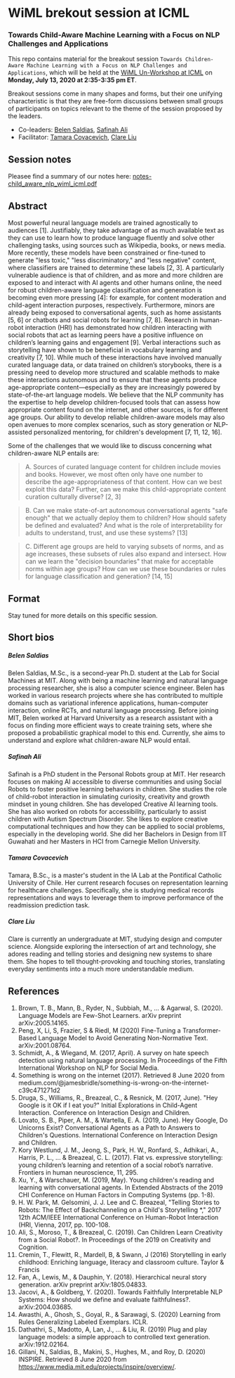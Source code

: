 # WiML brekout session at ICML
### Towards Child-Aware Machine Learning with a Focus on NLP Challenges and Applications


This repo contains material for the breakout session `Towards Children-Aware Machine Learning with a Focus on NLP Challenges and Applications`, which will be held at the [WiML Un-Workshop at ICML](https://icml.cc/Conferences/2020/Schedule?showEvent=7300) on **Monday, July 13, 2020 at 2:35-3:35 pm ET**.

Breakout sessions come in many shapes and forms, but their one unifying characteristic is that they are free-form discussions between small groups of participants on topics relevant to the theme of the session proposed by the leaders. 

- Co-leaders: [Belen Saldias](https://belencarolina.com), [Safinah Ali](http://safinahali.github.io)
- Facilitator: [Tamara Covacevich](https://github.com/tamycova), [Clare Liu](amikago.github.io)

## Session notes

Pleasee find a summary of our notes here: [notes-child_aware_nlp_wiml_icml.pdf](https://github.com/bcsaldias/icml-wiml-child-aware-ml/blob/master/notes-child_aware_nlp_wiml_icml.pdf)

## Abstract

Most powerful neural language models are trained agnostically to audiences [1]. Justifiably, they take advantage of as much available text as they can use to learn how to produce language fluently and solve other challenging tasks, using sources such as Wikipedia, books, or news media. More recently, these models have been constrained or fine-tuned to generate "less toxic," "less discriminatory," and "less negative" content, where classifiers are trained to determine these labels [2, 3]. A particularly vulnerable audience is that of children, and as more and more children are exposed to and interact with AI agents and other humans online, the need for robust children-aware language classification and generation is becoming even more pressing [4]: for example, for content moderation and child-agent interaction purposes, respectively. Furthermore, minors are already being exposed to conversational agents, such as home assistants [5, 6] or chatbots and social robots for learning [7, 8]. Research in human-robot interaction (HRI) has demonstrated how children interacting with social robots that act as learning peers have a positive influence on children’s learning gains and engagement [9]. Verbal interactions such as storytelling have shown to be beneficial in vocabulary learning and creativity [7, 10]. While much of these interactions have involved manually curated language data, or data trained on children’s storybooks, there is a pressing need to develop more structured and scalable methods  to make these interactions autonomous and to ensure that these agents produce age-appropriate content—especially as they are increasingly powered by state-of-the-art language models. We believe that the NLP community has the expertise to help develop children-focused tools that can assess how appropriate content found on the internet, and other sources, is for different age groups. Our ability to develop reliable children-aware models may also open avenues to more complex scenarios, such as story generation or NLP-assisted personalized mentoring, for children's development [7, 11, 12, 16].

Some of the challenges that we would like to discuss concerning what children-aware NLP entails are:
> A. Sources of curated language content for children include movies and books. However, we most often only have one number to describe the age-appropriateness of that content. How can we best exploit this data? Further, can we make this child-appropriate content curation culturally diverse? [2, 3]

> B. Can we make state-of-art autonomous conversational agents "safe enough" that we actually deploy them to children? How should safety be defined and evaluated? And what is the role of interpretability for adults to understand, trust, and use these systems? [13]

> C. Different age groups are held to varying subsets of norms, and as age increases, these subsets of rules also expand and intersect. How can we learn the "decision boundaries" that make for acceptable norms within age groups? How can we use these boundaries or rules for language classification and generation? [14, 15]

## Format

Stay tuned for more details on this specific session.


## Short bios

##### Belen Saldias

Belen Saldias, M.Sc., is a second-year Ph.D. student at the Lab for Social Machines at MIT. Along with being a machine learning and natural language processing researcher, she is also a computer science engineer. Belen has worked in various research projects where she has contributed to multiple domains such as variational inference applications, human-computer interaction, online RCTs, and natural language processing. Before joining MIT, Belen worked at Harvard University as a research assistant with a focus on finding more efficient ways to create training sets, where she proposed a probabilistic graphical model to this end. Currently, she aims to understand and explore what children-aware NLP would entail.

##### Safinah Ali
Safinah is a PhD student in the Personal Robots group at MIT. Her research focuses on making AI accessible to diverse communities and using Social Robots to foster positive learning behaviors in children. She studies the role of child-robot interaction in simulating curiosity, creativity and growth mindset in young children. She has developed Creative AI learning tools. She has also worked on robots for accessibility, particularly to assist children with Autism Spectrum Disorder. She likes to explore creative computational techniques and how they can be applied to social problems, especially in the developing world. She did her Bachelors in Design from IIT Guwahati and her Masters in HCI from Carnegie Mellon University.

##### Tamara Covacevich
Tamara, B.Sc., is a master's student in the IA Lab at the Pontifical Catholic University of Chile. Her current research focuses on representation learning for healthcare challenges. Specifically, she is studying medical records representations and ways to leverage them to improve performance of the readmission prediction task.

##### Clare Liu
Clare is currently an undergraduate at MIT, studying design and computer science. Alongside exploring the intersection of art and technology, she adores reading and telling stories and designing new systems to share them. She hopes to tell thought-provoking and touching stories, translating everyday sentiments into a much more understandable medium.



## References

<sub><sup>
1.	Brown, T. B., Mann, B., Ryder, N., Subbiah, M., ... & Agarwal, S. (2020). Language Models are Few-Shot Learners. arXiv preprint arXiv:2005.14165.
1.	Peng, X, Li, S, Frazier, S & Riedl, M (2020) Fine-Tuning a Transformer-Based Language Model to Avoid Generating Non-Normative Text. arXiv:2001.08764.
1.	Schmidt, A., & Wiegand, M. (2017, April). A survey on hate speech detection using natural language processing. In Proceedings of the Fifth International Workshop on NLP for Social Media.
1.	Something is wrong on the internet (2017). Retrieved 8 June 2020 from medium.com/@jamesbridle/something-is-wrong-on-the-internet-c39c471271d2
1.	Druga, S., Williams, R., Breazeal, C., & Resnick, M. (2017, June). "Hey Google is it OK if I eat you?" Initial Explorations in Child-Agent Interaction. Conference on Interaction Design and Children.
1.	Lovato, S. B., Piper, A. M., & Wartella, E. A. (2019, June). Hey Google, Do Unicorns Exist? Conversational Agents as a Path to Answers to Children's Questions. International Conference on Interaction Design and Children.
1.	Kory Westlund, J. M., Jeong, S., Park, H. W., Ronfard, S., Adhikari, A., Harris, P. L., ... & Breazeal, C. L. (2017). Flat vs. expressive storytelling: young children’s learning and retention of a social robot’s narrative. Frontiers in human neuroscience, 11, 295.
1.	Xu, Y., & Warschauer, M. (2019, May). Young children's reading and learning with conversational agents. In Extended Abstracts of the 2019 CHI Conference on Human Factors in Computing Systems (pp. 1-8).
1.	H. W. Park, M. Gelsomini, J. J. Lee and C. Breazeal, "Telling Stories to Robots: The Effect of Backchanneling on a Child's Storytelling *," 2017 12th ACM/IEEE International Conference on Human-Robot Interaction (HRI, Vienna, 2017, pp. 100-108.
1.	Ali, S., Moroso, T., & Breazeal, C. (2019). Can Children Learn Creativity from a Social Robot?. In Proceedings of the 2019 on Creativity and Cognition.
1.	Cremin, T., Flewitt, R., Mardell, B, & Swann, J (2016) Storytelling in early childhood: Enriching language, literacy and classroom culture. Taylor & Francis
1.	Fan, A., Lewis, M., & Dauphin, Y. (2018). Hierarchical neural story generation. arXiv preprint arXiv:1805.04833.
1.	Jacovi, A., & Goldberg, Y. (2020). Towards Faithfully Interpretable NLP Systems: How should we define and evaluate faithfulness?.  arXiv:2004.03685.
1.	Awasthi, A., Ghosh, S., Goyal, R., & Sarawagi, S. (2020) Learning from Rules Generalizing Labeled Exemplars. ICLR.
1.	Dathathri, S., Madotto, A, Lan, J., ... & Liu, R. (2019) Plug and play language models: a simple approach to controlled text generation. arXiv:1912.02164.
1.  Gillani, N., Saldias, B., Makini, S., Hughes, M., and Roy, D. (2020) INSPIRE. Retrieved 8 June 2020 from https://www.media.mit.edu/projects/inspire/overview/.
</sup></sub>


